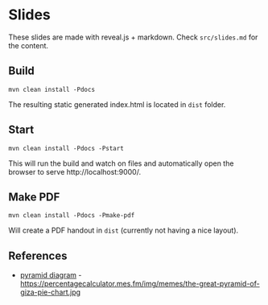 # Slides

These slides are made with reveal.js + markdown. Check `src/slides.md` for the content.

## Build 

`mvn clean install -Pdocs` 

The resulting static generated index.html is located in `dist` folder.

## Start 

`mvn clean install -Pdocs -Pstart`

This will run the build and watch on files and automatically open the browser to serve http://localhost:9000/.

## Make PDF

`mvn clean install -Pdocs -Pmake-pdf`

Will create a PDF handout in `dist` (currently not having a nice layout).


## References

* [pyramid diagram](src/images/the-great-pyramid-of-giza-pie-chart.jpeg) - https://percentagecalculator.mes.fm/img/memes/the-great-pyramid-of-giza-pie-chart.jpg
